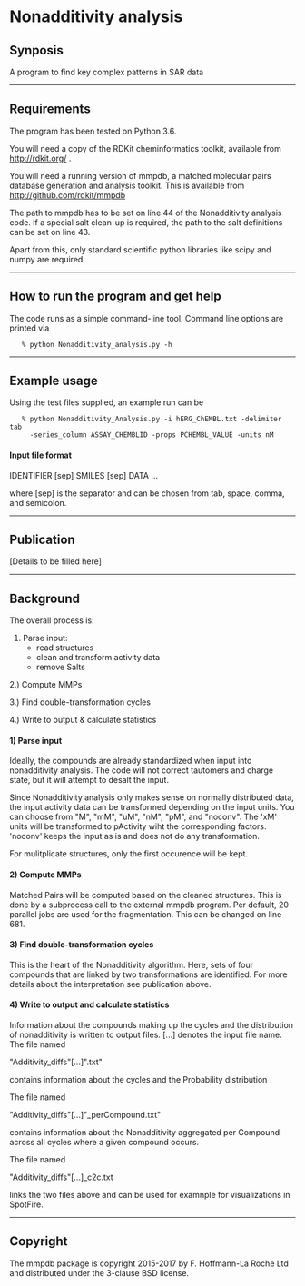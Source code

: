 # Nonadditivity analysis


## Synposis


A program to find key complex patterns in SAR data


--------------------


## Requirements


The program has been tested on Python 3.6.

You will need a copy of the RDKit cheminformatics toolkit, available
from http://rdkit.org/ . 

You will need a running version of mmpdb, a matched molecular pairs
database generation and analysis toolkit. This is available from
http://github.com/rdkit/mmpdb

The path to mmpdb has to be set on line 44 of the Nonadditivity analysis 
code. If a special salt clean-up is required, the path to the salt definitions
can be set on line 43.

Apart from this, only standard scientific python libraries like scipy and 
numpy are required.
 

-------------------


## How to run the program and get help

The code runs as a simple command-line tool. Command line options are printed via

```shell
   % python Nonadditivity_analysis.py -h
```


-------------------


## Example usage

Using the test files supplied, an example run can be

```shell
   % python Nonadditivity_Analysis.py -i hERG_ChEMBL.txt -delimiter tab 
     -series_column ASSAY_CHEMBLID -props PCHEMBL_VALUE -units nM
```


#### Input file format
IDENTIFIER [sep] SMILES	[sep] DATA
...


where [sep] is the separator and can be chosen from tab, space, comma, and 
semicolon.


------------------


## Publication

[Details to be filled here]


-----------------


## Background

The overall process is:

  1) Parse input:
     - read structures
     - clean and transform activity data
     - remove Salts

  2.) Compute MMPs

  3.) Find double-transformation cycles

  4.) Write to output & calculate statistics


#### 1) Parse input

Ideally, the compounds are already standardized when input into nonadditivity 
analysis. The code will not correct tautomers and charge state, but it will 
attempt to desalt the input.

Since Nonadditivity analysis only makes sense on normally distributed data, the
input activity data can be transformed depending on the input units. You can choose
from "M", "mM", "uM", "nM", "pM", and "noconv". The 'xM' units will be transformed
to pActivity wiht the corresponding factors. 'noconv' keeps the input as is and does
not do any transformation.

For mulitplicate structures, only the first occurence will be kept.


#### 2) Compute MMPs

Matched Pairs will be computed based on the cleaned structures. This is done by a
subprocess call to the external mmpdb program. Per default, 20 parallel jobs are used
for the fragmentation. This can be changed on line 681.


#### 3) Find double-transformation cycles

This is the heart of the Nonadditivity algorithm. Here, sets of four compounds that are
linked by two transformations are identified. For more details about the interpretation
see publication above.


#### 4) Write to output and calculate statistics

Information about the compounds making up the cycles and the distribution of 
nonadditivity is written to output files. [...] denotes the input file name.
The file named 

"Additivity_diffs"[...]".txt"

contains information about the cycles and the Probability distribution


The file named

"Additivity_diffs"[...]"_perCompound.txt"

contains information about the Nonadditivity aggregated per Compound across all cycles
where a given compound occurs. 


The file named

"Additivity_diffs"[...]_c2c.txt

links the two files above and can be used for examnple for visualizations in SpotFire.


--------------------


## Copyright

The mmpdb package is copyright 2015-2017 by F. Hoffmann-La
Roche Ltd and distributed under the 3-clause BSD license.


